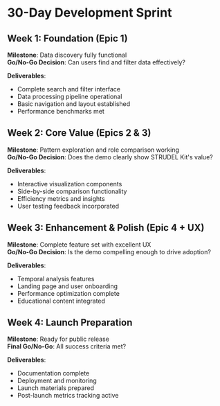 # 30-Day Development Sprint

## Week 1: Foundation (Epic 1)

**Milestone**: Data discovery fully functional  
**Go/No-Go Decision**: Can users find and filter data effectively?

**Deliverables**:

- Complete search and filter interface
- Data processing pipeline operational
- Basic navigation and layout established
- Performance benchmarks met

## Week 2: Core Value (Epics 2 & 3)

**Milestone**: Pattern exploration and role comparison working  
**Go/No-Go Decision**: Does the demo clearly show STRUDEL Kit's value?

**Deliverables**:

- Interactive visualization components
- Side-by-side comparison functionality
- Efficiency metrics and insights
- User testing feedback incorporated

## Week 3: Enhancement & Polish (Epic 4 + UX)

**Milestone**: Complete feature set with excellent UX  
**Go/No-Go Decision**: Is the demo compelling enough to drive adoption?

**Deliverables**:

- Temporal analysis features
- Landing page and user onboarding
- Performance optimization complete
- Educational content integrated

## Week 4: Launch Preparation

**Milestone**: Ready for public release  
**Final Go/No-Go**: All success criteria met?

**Deliverables**:

- Documentation complete
- Deployment and monitoring
- Launch materials prepared
- Post-launch metrics tracking active
